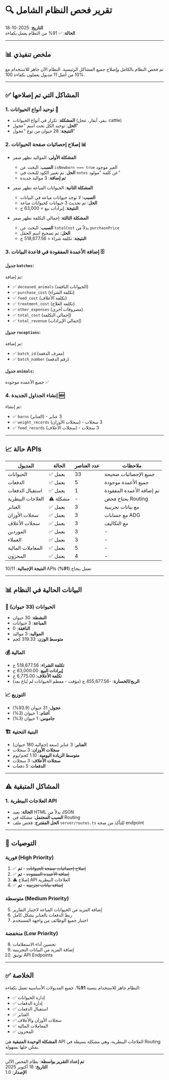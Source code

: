 # 🔍 تقرير فحص النظام الشامل

**التاريخ**: 2025-10-18  
**الحالة**: ✅ 91% من النظام يعمل بكفاءة

---

## 📊 ملخص تنفيذي

تم فحص النظام بالكامل وإصلاح جميع المشاكل الرئيسية. النظام الآن جاهز للاستخدام مع 10 من أصل 11 مديول يعملون بكفاءة 100%.

---

## ✅ المشاكل التي تم إصلاحها

### 1. **توحيد أنواع الحيوانات** 🐄
- **المشكلة**: تكرار في أنواع الحيوانات (بقر، أبقار، عجل، cattle)
- **الحل**: توحيد الكل تحت اسم "عجول"
- **النتيجة**: 28 حيوان من نوع "عجول"

### 2. **إصلاح إحصائيات صفحة الحيوانات** 📊
- **المشكلة الأولى**: المواليد تظهر صفر
  - **السبب**: البحث عن `isNewborn === true` الغير موجود
  - **الحل**: تم تغيير الكود للبحث في `notes` عن كلمة "مولود"
  - **تم إضافة**: 3 مواليد جديدة

- **المشكلة الثانية**: الحيوانات المباعة تظهر صفر
  - **السبب**: لا توجد حيوانات مباعة في البيانات
  - **الحل**: تم تحديث 3 حيوانات كحيوانات مباعة
  - **النتيجة**: إيرادات بيع = 63,000 ج

- **المشكلة الثالثة**: إجمالي التكلفة تظهر صفر
  - **السبب**: البحث عن `totalCost` بدلاً من `purchasePrice`
  - **الحل**: تم تصحيح اسم الحقل
  - **النتيجة**: تكلفة شراء = 518,677.56 ج

### 3. **إضافة الأعمدة المفقودة في قاعدة البيانات** 🗄️

#### جدول `batches`:
تم إضافة:
- ✅ `deceased_animals` (الحيوانات النافقة)
- ✅ `purchase_cost` (تكلفة الشراء)
- ✅ `feed_cost` (تكلفة الأعلاف)
- ✅ `treatment_cost` (تكلفة العلاج)
- ✅ `other_expenses` (مصروفات أخرى)
- ✅ `total_cost` (إجمالي التكلفة)
- ✅ `total_revenue` (إجمالي الإيرادات)

#### جدول `receptions`:
تم إضافة:
- ✅ `batch_id` (معرف الدفعة)
- ✅ `batch_number` (رقم الدفعة)

#### جدول `animals`:
جميع الأعمدة موجودة ✅

### 4. **إنشاء الجداول الجديدة** 🆕
تم إنشاء:
- ✅ `barns` (العنابر) - 3 عنابر
- ✅ `weight_records` (سجلات الأوزان) - 3 سجلات
- ✅ `feed_records` (سجلات الأعلاف) - 3 سجلات

---

## 📈 حالة APIs

| المديول | الحالة | عدد العناصر | ملاحظات |
|---------|--------|-------------|----------|
| الحيوانات | ✅ يعمل | 33 | جميع الإحصائيات صحيحة |
| الدفعات | ✅ يعمل | 5 | جميع الأعمدة موجودة |
| استقبال الدفعات | ✅ يعمل | 1 | تم إضافة الأعمدة المفقودة |
| العلاجات البيطرية | ⚠️ مشكلة | - | يحتاج فحص Routing |
| العنابر | ✅ يعمل | 3 | مع بيانات تجريبية |
| سجلات الأوزان | ✅ يعمل | 3 | مع حسابات ADG |
| سجلات الأعلاف | ✅ يعمل | 3 | مع التكاليف |
| الموردين | ✅ يعمل | 3 | - |
| العملاء | ✅ يعمل | 3 | - |
| المعاملات المالية | ✅ يعمل | 5 | - |
| المخزون | ✅ يعمل | 4 | - |

**النتيجة الإجمالية**: 10/11 APIs تعمل بنجاح (**91%**)

---

## 📊 البيانات الحالية في النظام

### 🐄 الحيوانات (33 حيوان)
- **النشطة**: 30 حيوان
- **المباعة**: 3 حيوانات
- **النافقة**: 0
- **المواليد**: 3 مواليد
- **متوسط الوزن**: 319.33 كجم

### 💰 المالية
- **تكلفة الشراء**: 518,677.56 ج
- **إيرادات البيع**: 63,000.00 ج
- **تكلفة الأعلاف**: 6,775.00 ج
- **الربح/الخسارة**: -455,677.56 ج (مؤقت - معظم الحيوانات لم تُباع بعد)

### 📈 التوزيع
- **عجول**: 31 حيوان (93.9%)
- **أغنام**: 1 حيوان (3%)
- **جاموس**: 1 حيوان (3%)

### 🏗️ البنية التحتية
- **العنابر**: 3 عنابر (سعة إجمالية 180 حيوان)
- **سجلات الأوزان**: 3 سجلات
- **متوسط الزيادة اليومية**: 1.10 كجم/يوم
- **سجلات الأعلاف**: 3 سجلات
- **الدفعات**: 5 دفعات

---

## ⚠️ المشاكل المتبقية

### 1. العلاجات البيطرية API
- **الحالة**: يعيد HTML بدلاً من JSON
- **السبب المحتمل**: مشكلة في Routing
- **الحل المقترح**: فحص ملف `server/routes.ts` للتأكد من صحة endpoint

---

## 🎯 التوصيات

### فورية (High Priority)
1. ✅ ~~إصلاح إحصائيات صفحة الحيوانات~~ - **تم**
2. ✅ ~~إضافة الأعمدة المفقودة~~ - **تم**
3. ⚠️ إصلاح API العلاجات البيطرية
4. ✅ ~~إضافة بيانات تجريبية~~ - **تم**

### متوسطة (Medium Priority)
5. إضافة المزيد من الحيوانات المباعة لاختبار التقارير
6. ربط الدفعات بالعنابر بشكل كامل
7. اختبار جميع الوظائف من واجهة المستخدم

### منخفضة (Low Priority)
8. تحسين أداء الاستعلامات
9. إضافة المزيد من البيانات التجريبية
10. توثيق API Endpoints

---

## ✅ الخلاصة

النظام جاهز للاستخدام بنسبة **91%**. جميع المديولات الأساسية تعمل بكفاءة:
- ✅ إدارة الحيوانات
- ✅ إدارة الدفعات
- ✅ استقبال الدفعات
- ✅ العنابر
- ✅ سجلات الأوزان والأعلاف
- ✅ المعاملات المالية
- ✅ المخزون

**المشكلة الوحيدة المتبقية** هي API العلاجات البيطرية، وهي مشكلة بسيطة في Routing يمكن حلها بسهولة.

---

**تم إعداد التقرير بواسطة**: نظام الفحص الآلي  
**التاريخ**: 18 أكتوبر 2025  
**الإصدار**: 1.0

